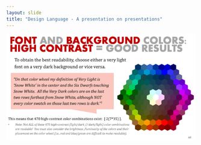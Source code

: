 ```yaml
---
layout: slide
title: "Design Language - A presentation on presentations"
---
```


![slide48](/assets/_images/Slide48.png)

